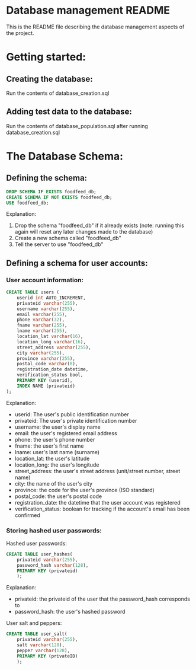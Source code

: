# Database management README

This is the README file describing the database management aspects of the project.

# Getting started:

## Creating the database:
Run the contents of database_creation.sql

## Adding test data to the database:
Run the contents of database_population.sql after running database_creation.sql

# The Database Schema:

## Defining the schema:
```sql
DROP SCHEMA IF EXISTS foodfeed_db;
CREATE SCHEMA IF NOT EXISTS foodfeed_db;
USE foodfeed_db;
```
Explanation:
1. Drop the schema "foodfeed_db" if it already exists (note: running this again will reset any later changes made to the database)
2. Create a new schema called "foodfeed_db"
3. Tell the server to use "foodfeed_db"

## Defining a schema for user accounts:

### User account information:
```sql
CREATE TABLE users (
    userid int AUTO_INCREMENT,
    privateid varchar(255),
    username varchar(255),
    email varchar(255),
    phone varchar(32),
    fname varchar(255),
    lname varchar(255),
    location_lat varchar(16),
    location_long varchar(16),
    street_address varchar(255),
    city varchar(255),
    province varchar(255),
    postal_code varchar(8),
    registration_date datetime,
    verification_status bool,
    PRIMARY KEY (userid),
    INDEX NAME (privateid)
);

```
Explanation:
- userid: The user's public identification number
- privateid: The user's private identification number
- username: the user's display name
- email: the user's registered email address
- phone: the user's phone number
- fname: the user's first name
- lname: user's last name (surname)
- location_lat: the user's latitude
- location_long: the user's longitude
- street_address: the user's street address (unit/street number, street name)
- city: the name of the user's city
- province: the code for the user's province (ISO standard)
- postal_code: the user's postal code
- registration_date: the datetime that the user account was registered
- verification_status: boolean for tracking if the account's email has been confirmed


### Storing hashed user passwords:

Hashed user passwords:
```sql
CREATE TABLE user_hashes(
    privateid varchar(255),
    password_hash varchar(128),
    PRIMARY KEY (privateid)
    );
```
Explanation: 
- privateid: the privateid of the user that the password_hash corresponds to
- password_hash: the user's hashed password

User salt and peppers:
```sql
CREATE TABLE user_salt(
    privateid varchar(255),
    salt varchar(128),
    pepper varchar(128),
    PRIMARY KEY (privateID)
    );
```

